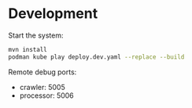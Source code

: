# Development

Start the system:
```bash
mvn install
podman kube play deploy.dev.yaml --replace --build
```

Remote debug ports:

- crawler: 5005
- processor: 5006
